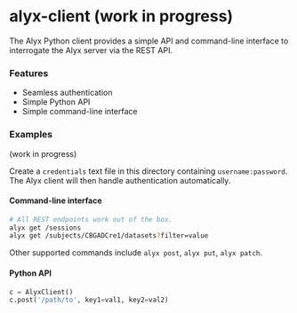 # alyx-client (work in progress)

The Alyx Python client provides a simple API and command-line interface to interrogate the Alyx server via the REST API.

### Features

* Seamless authentication
* Simple Python API
* Simple command-line interface

### Examples

(work in progress)

Create a `credentials` text file in this directory containing `username:password`. The Alyx client will then handle authentication automatically.

#### Command-line interface

```bash
# All REST endpoints work out of the box.
alyx get /sessions
alyx get /subjects/CBGADCre1/datasets?filter=value
```

Other supported commands include `alyx post`, `alyx put`, `alyx patch`.

#### Python API

```python
c = AlyxClient()
c.post('/path/to', key1=val1, key2=val2)
```
